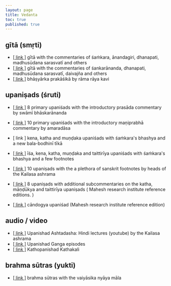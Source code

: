 ```yaml
---
layout: page
title: Vedanta
toc: true
published: true
---
```


## gītā (smṛti)

* [[ link ]][gita1] gītā with the commentaries of śaṁkara, ānandagiri, dhanapati, madhusūdana sarasvatī and others
* [[ link ]][gita2] gītā with the commentaries of śankarānanda, dhanapati, madhusūdana sarasvatī, daivajña and others
* [[ link ]][gita3] bhāṣyārka prakāśikā by rāma rāya kavi

[gita1]: http://www.archive.org/download/SrimadBhagavadGitaWith8SanskritCommentaries-WlsPansikar/GitaWith8SktCommentaries.pdf
[gita2]: https://archive.org/details/bg8commentaries
[gita3]: http://www.archive.org/search.php?query=bashyarka%20prakasika%20AND%20collection%3Aopensource


## upaniṣads (śruti)

* [[ link ]][u1] 8 primary upaniśads with the introductory prasāda commentary by swāmī bhāskarānanda
* [[ link ]][u2] 10 primary upaniśads with the introductory maṇiprabhā commentary by amaradāsa
* [ link ] kena, katha and muṇḍaka upaniśads with śaṁkara's bhashya and a new bala-bodhinī tīkā
* [[ link ]][u4] īśa, kena, katha, muṇḍaka and taittirīya upaniśads with śaṁkara's bhashya and a few footnotes

* [[ link ]][u5] 10 upaniṣads with the a plethora of sanskrit footnotes by heads of the Kailasa ashrama
* [[ link ]][u6] 8 upaniṣads with additional subcommentaries on the katha, māṇḍūkya and taittirīya upaniṣads
          ( Mahesh research institute reference editions. )
* [[ link ]][u7] cāndogya upaniśad (Mahesh research institute reference edition)

[u1]: http://www.archive.org/download/UpanishatPrasada/UpanishadPrasada.pdf
[u2]: http://www.archive.org/download/UpanishanManiprabha/UpanishatManiprabhasomeMissingPages.pdf
[u4]: http://www.adhyatmaprakasha.org/php/sanskrit.php
[u5]: http://vvmission.blogspot.com/p/maharajshree-publications.html
[u6]: http://www.archive.org/download/upanishadbhashya015936mbp/upanishadbhashya015936mbp.pdf
[u7]: http://www.archive.org/download/upanishadbhashya015937mbp/upanishadbhashya015937mbp.pdf

## audio / video

* [[ link ]][av1] Upanishad Ashtadasha: Hindi lectures (youtube) by the Kailasa ashrama
* [[ link ]][av2] Upanishad Ganga episodes
* [[ link ]][av3] Kathopanishad Kathakali

[av1]: http://www.youtube.com/playlist?list=PLLZHFgzFNX4JfqxtuRMtPsjqLaExb3LEb
[av2]: http://www.youtube.com/user/upanishadganga/videos?query=full
[av3]: http://www.youtube.com/watch?v=NFVQltsRugo

## brahma sūtras (yukti)

* [[ link ]][bs1] brahma sūtras with the vaiyāsika nyāya māla

[bs1]: http://www.archive.org/download/VaiyasikaNyayaMala/VaiyasikaNyayaMala.pdf
